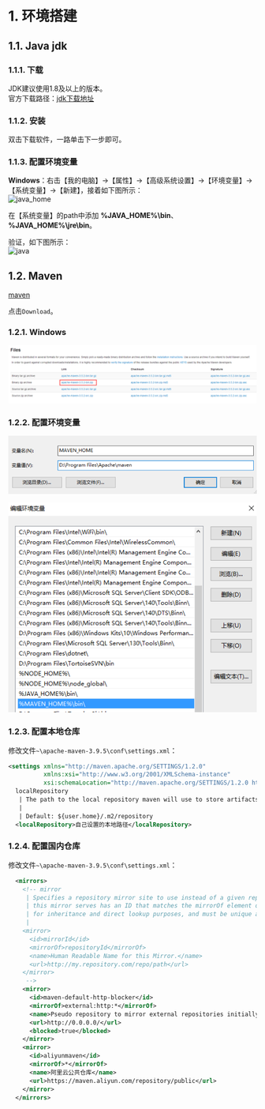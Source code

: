 # 1. 环境搭建
## 1.1. Java jdk
### 1.1.1. 下载
JDK建议使用1.8及以上的版本。     
官方下载路径：[jdk下载地址](https://www.oracle.com/technetwork/java/javase/downloads/jdk8-downloads-2133151.html)

### 1.1.2. 安装
双击下载软件，一路单击下一步即可。

### 1.1.3. 配置环境变量
**Windows**：右击【我的电脑】→【属性】→【高级系统设置】→【环境变量】→【系统变量】→【新建】，接着如下图所示：    
![java_home](https://farm8.staticflickr.com/7873/40480682053_903c92b01b_b.jpg)

在【系统变量】的path中添加 **%JAVA_HOME%\bin**、 **%JAVA_HOME%\jre\bin**。

验证，如下图所示：    
![java](https://farm8.staticflickr.com/7860/40480681993_9a639b1dc2_b.jpg)

## 1.2. Maven
[maven](https://maven.apache.org/)

点击`Download`。

### 1.2.1. Windows
![maven下载](maven.png)

### 1.2.2. 配置环境变量
![配置maven home](maven1.png)

![配置环境变量 path](maven2.png)

### 1.2.3. 配置本地仓库
修改文件`~\apache-maven-3.9.5\conf\settings.xml`：
```xml
<settings xmlns="http://maven.apache.org/SETTINGS/1.2.0"
          xmlns:xsi="http://www.w3.org/2001/XMLSchema-instance"
          xsi:schemaLocation="http://maven.apache.org/SETTINGS/1.2.0 https://maven.apache.org/xsd/settings-1.2.0.xsd">
  localRepository
   | The path to the local repository maven will use to store artifacts.
   |
   | Default: ${user.home}/.m2/repository
  <localRepository>自己设置的本地路径</localRepository>
```

### 1.2.4. 配置国内仓库
修改文件`~\apache-maven-3.9.5\conf\settings.xml`：
```xml
  <mirrors>
    <!-- mirror
     | Specifies a repository mirror site to use instead of a given repository. The repository that
     | this mirror serves has an ID that matches the mirrorOf element of this mirror. IDs are used
     | for inheritance and direct lookup purposes, and must be unique across the set of mirrors.
     |
    <mirror>
      <id>mirrorId</id>
      <mirrorOf>repositoryId</mirrorOf>
      <name>Human Readable Name for this Mirror.</name>
      <url>http://my.repository.com/repo/path</url>
    </mirror>
     -->
    <mirror>
      <id>maven-default-http-blocker</id>
      <mirrorOf>external:http:*</mirrorOf>
      <name>Pseudo repository to mirror external repositories initially using HTTP.</name>
      <url>http://0.0.0.0/</url>
      <blocked>true</blocked>
    </mirror>
    <mirror>
      <id>aliyunmaven</id>
      <mirrorOf>*</mirrorOf>
      <name>阿里云公共仓库</name>
      <url>https://maven.aliyun.com/repository/public</url>
    </mirror>
  </mirrors>
```